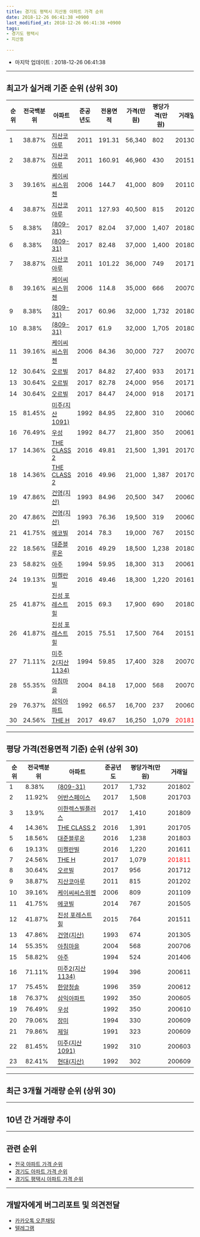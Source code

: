 ```yaml
---
title: 경기도 평택시 지산동 아파트 가격 순위
date: 2018-12-26 06:41:38 +0900
last_modified_at: 2018-12-26 06:41:38 +0900
tags:
- 경기도 평택시
- 지산동

---
```


* 마지막 업데이트 : 2018-12-26 06:41:38

---

## 최고가 실거래 기준 순위 (상위 30)


|순위|전국백분위|아파트|준공년도|전용면적|가격(만원)|평당가격(만원)|거래일|
|---|---|---|---|---|---|---|---|
|1|38.87%|[지산코아루](https://search.naver.com/search.naver?query=%EA%B2%BD%EA%B8%B0%EB%8F%84+%ED%8F%89%ED%83%9D%EC%8B%9C+%EC%A7%80%EC%82%B0%EB%8F%99+%EC%A7%80%EC%82%B0%EC%BD%94%EC%95%84%EB%A3%A8)|2011|191.31|56,340|802|201305|
|2|38.87%|[지산코아루](https://search.naver.com/search.naver?query=%EA%B2%BD%EA%B8%B0%EB%8F%84+%ED%8F%89%ED%83%9D%EC%8B%9C+%EC%A7%80%EC%82%B0%EB%8F%99+%EC%A7%80%EC%82%B0%EC%BD%94%EC%95%84%EB%A3%A8)|2011|160.91|46,960|430|201512|
|3|39.16%|[케이씨씨스위첸](https://search.naver.com/search.naver?query=%EA%B2%BD%EA%B8%B0%EB%8F%84+%ED%8F%89%ED%83%9D%EC%8B%9C+%EC%A7%80%EC%82%B0%EB%8F%99+%EC%BC%80%EC%9D%B4%EC%94%A8%EC%94%A8%EC%8A%A4%EC%9C%84%EC%B2%B8)|2006|144.7|41,000|809|201109|
|4|38.87%|[지산코아루](https://search.naver.com/search.naver?query=%EA%B2%BD%EA%B8%B0%EB%8F%84+%ED%8F%89%ED%83%9D%EC%8B%9C+%EC%A7%80%EC%82%B0%EB%8F%99+%EC%A7%80%EC%82%B0%EC%BD%94%EC%95%84%EB%A3%A8)|2011|127.93|40,500|815|201202|
|5|8.38%|[(809-31)](https://search.naver.com/search.naver?query=%EA%B2%BD%EA%B8%B0%EB%8F%84+%ED%8F%89%ED%83%9D%EC%8B%9C+%EC%A7%80%EC%82%B0%EB%8F%99+%28809-31%29)|2017|82.04|37,000|1,407|201804|
|6|8.38%|[(809-31)](https://search.naver.com/search.naver?query=%EA%B2%BD%EA%B8%B0%EB%8F%84+%ED%8F%89%ED%83%9D%EC%8B%9C+%EC%A7%80%EC%82%B0%EB%8F%99+%28809-31%29)|2017|82.48|37,000|1,400|201803|
|7|38.87%|[지산코아루](https://search.naver.com/search.naver?query=%EA%B2%BD%EA%B8%B0%EB%8F%84+%ED%8F%89%ED%83%9D%EC%8B%9C+%EC%A7%80%EC%82%B0%EB%8F%99+%EC%A7%80%EC%82%B0%EC%BD%94%EC%95%84%EB%A3%A8)|2011|101.22|36,000|749|201712|
|8|39.16%|[케이씨씨스위첸](https://search.naver.com/search.naver?query=%EA%B2%BD%EA%B8%B0%EB%8F%84+%ED%8F%89%ED%83%9D%EC%8B%9C+%EC%A7%80%EC%82%B0%EB%8F%99+%EC%BC%80%EC%9D%B4%EC%94%A8%EC%94%A8%EC%8A%A4%EC%9C%84%EC%B2%B8)|2006|114.8|35,000|666|200702|
|9|8.38%|[(809-31)](https://search.naver.com/search.naver?query=%EA%B2%BD%EA%B8%B0%EB%8F%84+%ED%8F%89%ED%83%9D%EC%8B%9C+%EC%A7%80%EC%82%B0%EB%8F%99+%28809-31%29)|2017|60.96|32,000|1,732|201802|
|10|8.38%|[(809-31)](https://search.naver.com/search.naver?query=%EA%B2%BD%EA%B8%B0%EB%8F%84+%ED%8F%89%ED%83%9D%EC%8B%9C+%EC%A7%80%EC%82%B0%EB%8F%99+%28809-31%29)|2017|61.9|32,000|1,705|201807|
|11|39.16%|[케이씨씨스위첸](https://search.naver.com/search.naver?query=%EA%B2%BD%EA%B8%B0%EB%8F%84+%ED%8F%89%ED%83%9D%EC%8B%9C+%EC%A7%80%EC%82%B0%EB%8F%99+%EC%BC%80%EC%9D%B4%EC%94%A8%EC%94%A8%EC%8A%A4%EC%9C%84%EC%B2%B8)|2006|84.36|30,000|727|200703|
|12|30.64%|[오르빌](https://search.naver.com/search.naver?query=%EA%B2%BD%EA%B8%B0%EB%8F%84+%ED%8F%89%ED%83%9D%EC%8B%9C+%EC%A7%80%EC%82%B0%EB%8F%99+%EC%98%A4%EB%A5%B4%EB%B9%8C)|2017|84.82|27,400|933|201711|
|13|30.64%|[오르빌](https://search.naver.com/search.naver?query=%EA%B2%BD%EA%B8%B0%EB%8F%84+%ED%8F%89%ED%83%9D%EC%8B%9C+%EC%A7%80%EC%82%B0%EB%8F%99+%EC%98%A4%EB%A5%B4%EB%B9%8C)|2017|82.78|24,000|956|201712|
|14|30.64%|[오르빌](https://search.naver.com/search.naver?query=%EA%B2%BD%EA%B8%B0%EB%8F%84+%ED%8F%89%ED%83%9D%EC%8B%9C+%EC%A7%80%EC%82%B0%EB%8F%99+%EC%98%A4%EB%A5%B4%EB%B9%8C)|2017|84.47|24,000|918|201710|
|15|81.45%|[미주(지산1091)](https://search.naver.com/search.naver?query=%EA%B2%BD%EA%B8%B0%EB%8F%84+%ED%8F%89%ED%83%9D%EC%8B%9C+%EC%A7%80%EC%82%B0%EB%8F%99+%EB%AF%B8%EC%A3%BC%28%EC%A7%80%EC%82%B01091%29)|1992|84.95|22,800|310|200603|
|16|76.49%|[우성](https://search.naver.com/search.naver?query=%EA%B2%BD%EA%B8%B0%EB%8F%84+%ED%8F%89%ED%83%9D%EC%8B%9C+%EC%A7%80%EC%82%B0%EB%8F%99+%EC%9A%B0%EC%84%B1)|1992|84.77|21,800|350|200610|
|17|14.36%|[THE CLASS 2](https://search.naver.com/search.naver?query=%EA%B2%BD%EA%B8%B0%EB%8F%84+%ED%8F%89%ED%83%9D%EC%8B%9C+%EC%A7%80%EC%82%B0%EB%8F%99+THE+CLASS+2)|2016|49.81|21,500|1,391|201705|
|18|14.36%|[THE CLASS 2](https://search.naver.com/search.naver?query=%EA%B2%BD%EA%B8%B0%EB%8F%84+%ED%8F%89%ED%83%9D%EC%8B%9C+%EC%A7%80%EC%82%B0%EB%8F%99+THE+CLASS+2)|2016|49.96|21,000|1,387|201705|
|19|47.86%|[건영(지산)](https://search.naver.com/search.naver?query=%EA%B2%BD%EA%B8%B0%EB%8F%84+%ED%8F%89%ED%83%9D%EC%8B%9C+%EC%A7%80%EC%82%B0%EB%8F%99+%EA%B1%B4%EC%98%81%28%EC%A7%80%EC%82%B0%29)|1993|84.96|20,500|347|200603|
|20|47.86%|[건영(지산)](https://search.naver.com/search.naver?query=%EA%B2%BD%EA%B8%B0%EB%8F%84+%ED%8F%89%ED%83%9D%EC%8B%9C+%EC%A7%80%EC%82%B0%EB%8F%99+%EA%B1%B4%EC%98%81%28%EC%A7%80%EC%82%B0%29)|1993|76.36|19,500|319|200603|
|21|41.75%|[에코빌](https://search.naver.com/search.naver?query=%EA%B2%BD%EA%B8%B0%EB%8F%84+%ED%8F%89%ED%83%9D%EC%8B%9C+%EC%A7%80%EC%82%B0%EB%8F%99+%EC%97%90%EC%BD%94%EB%B9%8C)|2014|78.3|19,000|767|201505|
|22|18.56%|[대준블루온](https://search.naver.com/search.naver?query=%EA%B2%BD%EA%B8%B0%EB%8F%84+%ED%8F%89%ED%83%9D%EC%8B%9C+%EC%A7%80%EC%82%B0%EB%8F%99+%EB%8C%80%EC%A4%80%EB%B8%94%EB%A3%A8%EC%98%A8)|2016|49.29|18,500|1,238|201803|
|23|58.82%|[아주](https://search.naver.com/search.naver?query=%EA%B2%BD%EA%B8%B0%EB%8F%84+%ED%8F%89%ED%83%9D%EC%8B%9C+%EC%A7%80%EC%82%B0%EB%8F%99+%EC%95%84%EC%A3%BC)|1994|59.95|18,300|313|200611|
|24|19.13%|[미켈란빌](https://search.naver.com/search.naver?query=%EA%B2%BD%EA%B8%B0%EB%8F%84+%ED%8F%89%ED%83%9D%EC%8B%9C+%EC%A7%80%EC%82%B0%EB%8F%99+%EB%AF%B8%EC%BC%88%EB%9E%80%EB%B9%8C)|2016|49.46|18,300|1,220|201611|
|25|41.87%|[진성 포레스트힐](https://search.naver.com/search.naver?query=%EA%B2%BD%EA%B8%B0%EB%8F%84+%ED%8F%89%ED%83%9D%EC%8B%9C+%EC%A7%80%EC%82%B0%EB%8F%99+%EC%A7%84%EC%84%B1+%ED%8F%AC%EB%A0%88%EC%8A%A4%ED%8A%B8%ED%9E%90)|2015|69.3|17,900|690|201806|
|26|41.87%|[진성 포레스트힐](https://search.naver.com/search.naver?query=%EA%B2%BD%EA%B8%B0%EB%8F%84+%ED%8F%89%ED%83%9D%EC%8B%9C+%EC%A7%80%EC%82%B0%EB%8F%99+%EC%A7%84%EC%84%B1+%ED%8F%AC%EB%A0%88%EC%8A%A4%ED%8A%B8%ED%9E%90)|2015|75.51|17,500|764|201511|
|27|71.11%|[미주2(지산1134)](https://search.naver.com/search.naver?query=%EA%B2%BD%EA%B8%B0%EB%8F%84+%ED%8F%89%ED%83%9D%EC%8B%9C+%EC%A7%80%EC%82%B0%EB%8F%99+%EB%AF%B8%EC%A3%BC2%28%EC%A7%80%EC%82%B01134%29)|1994|59.85|17,400|328|200701|
|28|55.35%|[아침마을](https://search.naver.com/search.naver?query=%EA%B2%BD%EA%B8%B0%EB%8F%84+%ED%8F%89%ED%83%9D%EC%8B%9C+%EC%A7%80%EC%82%B0%EB%8F%99+%EC%95%84%EC%B9%A8%EB%A7%88%EC%9D%84)|2004|84.18|17,000|568|200706|
|29|76.37%|[삼익아파트](https://search.naver.com/search.naver?query=%EA%B2%BD%EA%B8%B0%EB%8F%84+%ED%8F%89%ED%83%9D%EC%8B%9C+%EC%A7%80%EC%82%B0%EB%8F%99+%EC%82%BC%EC%9D%B5%EC%95%84%ED%8C%8C%ED%8A%B8)|1992|66.57|16,700|237|200606|
|30|24.56%|[THE H](https://search.naver.com/search.naver?query=%EA%B2%BD%EA%B8%B0%EB%8F%84+%ED%8F%89%ED%83%9D%EC%8B%9C+%EC%A7%80%EC%82%B0%EB%8F%99+THE+H)|2017|49.67|16,250|1,079|<span style="color:red">201811</span>|


---

## 평당 가격(전용면적 기준) 순위 (상위 30)


|순위|전국백분위|아파트|준공년도|평당가격(만원)|거래일|
|---|---|---|---|---|---|
|1|8.38%|[(809-31)](https://search.naver.com/search.naver?query=%EA%B2%BD%EA%B8%B0%EB%8F%84+%ED%8F%89%ED%83%9D%EC%8B%9C+%EC%A7%80%EC%82%B0%EB%8F%99+%28809-31%29)|2017|1,732|201802|
|2|11.92%|[어반스페이스](https://search.naver.com/search.naver?query=%EA%B2%BD%EA%B8%B0%EB%8F%84+%ED%8F%89%ED%83%9D%EC%8B%9C+%EC%A7%80%EC%82%B0%EB%8F%99+%EC%96%B4%EB%B0%98%EC%8A%A4%ED%8E%98%EC%9D%B4%EC%8A%A4)|2017|1,508|201703|
|3|13.9%|[이한렉스빌플러스](https://search.naver.com/search.naver?query=%EA%B2%BD%EA%B8%B0%EB%8F%84+%ED%8F%89%ED%83%9D%EC%8B%9C+%EC%A7%80%EC%82%B0%EB%8F%99+%EC%9D%B4%ED%95%9C%EB%A0%89%EC%8A%A4%EB%B9%8C%ED%94%8C%EB%9F%AC%EC%8A%A4)|2017|1,410|201809|
|4|14.36%|[THE CLASS 2](https://search.naver.com/search.naver?query=%EA%B2%BD%EA%B8%B0%EB%8F%84+%ED%8F%89%ED%83%9D%EC%8B%9C+%EC%A7%80%EC%82%B0%EB%8F%99+THE+CLASS+2)|2016|1,391|201705|
|5|18.56%|[대준블루온](https://search.naver.com/search.naver?query=%EA%B2%BD%EA%B8%B0%EB%8F%84+%ED%8F%89%ED%83%9D%EC%8B%9C+%EC%A7%80%EC%82%B0%EB%8F%99+%EB%8C%80%EC%A4%80%EB%B8%94%EB%A3%A8%EC%98%A8)|2016|1,238|201803|
|6|19.13%|[미켈란빌](https://search.naver.com/search.naver?query=%EA%B2%BD%EA%B8%B0%EB%8F%84+%ED%8F%89%ED%83%9D%EC%8B%9C+%EC%A7%80%EC%82%B0%EB%8F%99+%EB%AF%B8%EC%BC%88%EB%9E%80%EB%B9%8C)|2016|1,220|201611|
|7|24.56%|[THE H](https://search.naver.com/search.naver?query=%EA%B2%BD%EA%B8%B0%EB%8F%84+%ED%8F%89%ED%83%9D%EC%8B%9C+%EC%A7%80%EC%82%B0%EB%8F%99+THE+H)|2017|1,079|<span style="color:red">201811</span>|
|8|30.64%|[오르빌](https://search.naver.com/search.naver?query=%EA%B2%BD%EA%B8%B0%EB%8F%84+%ED%8F%89%ED%83%9D%EC%8B%9C+%EC%A7%80%EC%82%B0%EB%8F%99+%EC%98%A4%EB%A5%B4%EB%B9%8C)|2017|956|201712|
|9|38.87%|[지산코아루](https://search.naver.com/search.naver?query=%EA%B2%BD%EA%B8%B0%EB%8F%84+%ED%8F%89%ED%83%9D%EC%8B%9C+%EC%A7%80%EC%82%B0%EB%8F%99+%EC%A7%80%EC%82%B0%EC%BD%94%EC%95%84%EB%A3%A8)|2011|815|201202|
|10|39.16%|[케이씨씨스위첸](https://search.naver.com/search.naver?query=%EA%B2%BD%EA%B8%B0%EB%8F%84+%ED%8F%89%ED%83%9D%EC%8B%9C+%EC%A7%80%EC%82%B0%EB%8F%99+%EC%BC%80%EC%9D%B4%EC%94%A8%EC%94%A8%EC%8A%A4%EC%9C%84%EC%B2%B8)|2006|809|201109|
|11|41.75%|[에코빌](https://search.naver.com/search.naver?query=%EA%B2%BD%EA%B8%B0%EB%8F%84+%ED%8F%89%ED%83%9D%EC%8B%9C+%EC%A7%80%EC%82%B0%EB%8F%99+%EC%97%90%EC%BD%94%EB%B9%8C)|2014|767|201505|
|12|41.87%|[진성 포레스트힐](https://search.naver.com/search.naver?query=%EA%B2%BD%EA%B8%B0%EB%8F%84+%ED%8F%89%ED%83%9D%EC%8B%9C+%EC%A7%80%EC%82%B0%EB%8F%99+%EC%A7%84%EC%84%B1+%ED%8F%AC%EB%A0%88%EC%8A%A4%ED%8A%B8%ED%9E%90)|2015|764|201511|
|13|47.86%|[건영(지산)](https://search.naver.com/search.naver?query=%EA%B2%BD%EA%B8%B0%EB%8F%84+%ED%8F%89%ED%83%9D%EC%8B%9C+%EC%A7%80%EC%82%B0%EB%8F%99+%EA%B1%B4%EC%98%81%28%EC%A7%80%EC%82%B0%29)|1993|674|201305|
|14|55.35%|[아침마을](https://search.naver.com/search.naver?query=%EA%B2%BD%EA%B8%B0%EB%8F%84+%ED%8F%89%ED%83%9D%EC%8B%9C+%EC%A7%80%EC%82%B0%EB%8F%99+%EC%95%84%EC%B9%A8%EB%A7%88%EC%9D%84)|2004|568|200706|
|15|58.82%|[아주](https://search.naver.com/search.naver?query=%EA%B2%BD%EA%B8%B0%EB%8F%84+%ED%8F%89%ED%83%9D%EC%8B%9C+%EC%A7%80%EC%82%B0%EB%8F%99+%EC%95%84%EC%A3%BC)|1994|524|201406|
|16|71.11%|[미주2(지산1134)](https://search.naver.com/search.naver?query=%EA%B2%BD%EA%B8%B0%EB%8F%84+%ED%8F%89%ED%83%9D%EC%8B%9C+%EC%A7%80%EC%82%B0%EB%8F%99+%EB%AF%B8%EC%A3%BC2%28%EC%A7%80%EC%82%B01134%29)|1994|396|200611|
|17|75.45%|[한양청솔](https://search.naver.com/search.naver?query=%EA%B2%BD%EA%B8%B0%EB%8F%84+%ED%8F%89%ED%83%9D%EC%8B%9C+%EC%A7%80%EC%82%B0%EB%8F%99+%ED%95%9C%EC%96%91%EC%B2%AD%EC%86%94)|1996|359|200612|
|18|76.37%|[삼익아파트](https://search.naver.com/search.naver?query=%EA%B2%BD%EA%B8%B0%EB%8F%84+%ED%8F%89%ED%83%9D%EC%8B%9C+%EC%A7%80%EC%82%B0%EB%8F%99+%EC%82%BC%EC%9D%B5%EC%95%84%ED%8C%8C%ED%8A%B8)|1992|350|200605|
|19|76.49%|[우성](https://search.naver.com/search.naver?query=%EA%B2%BD%EA%B8%B0%EB%8F%84+%ED%8F%89%ED%83%9D%EC%8B%9C+%EC%A7%80%EC%82%B0%EB%8F%99+%EC%9A%B0%EC%84%B1)|1992|350|200610|
|20|79.06%|[장미](https://search.naver.com/search.naver?query=%EA%B2%BD%EA%B8%B0%EB%8F%84+%ED%8F%89%ED%83%9D%EC%8B%9C+%EC%A7%80%EC%82%B0%EB%8F%99+%EC%9E%A5%EB%AF%B8)|1994|330|200609|
|21|79.86%|[제일](https://search.naver.com/search.naver?query=%EA%B2%BD%EA%B8%B0%EB%8F%84+%ED%8F%89%ED%83%9D%EC%8B%9C+%EC%A7%80%EC%82%B0%EB%8F%99+%EC%A0%9C%EC%9D%BC)|1991|323|200609|
|22|81.45%|[미주(지산1091)](https://search.naver.com/search.naver?query=%EA%B2%BD%EA%B8%B0%EB%8F%84+%ED%8F%89%ED%83%9D%EC%8B%9C+%EC%A7%80%EC%82%B0%EB%8F%99+%EB%AF%B8%EC%A3%BC%28%EC%A7%80%EC%82%B01091%29)|1992|310|200603|
|23|82.41%|[현대(지산)](https://search.naver.com/search.naver?query=%EA%B2%BD%EA%B8%B0%EB%8F%84+%ED%8F%89%ED%83%9D%EC%8B%9C+%EC%A7%80%EC%82%B0%EB%8F%99+%ED%98%84%EB%8C%80%28%EC%A7%80%EC%82%B0%29)|1992|302|200609|


---

## 최근 3개월 거래량 순위 (상위 30)


<div style="width:100%;">
    <canvas id="deal_count_ranking" height="250"></canvas>
</div>


<script>
new Chart(document.getElementById("deal_count_ranking"), {
    type: 'horizontalBar',
    data: {
        labels: ['건영(지산)', '이한렉스빌플러스', '장미', '아주', '제일', '우성', '삼익아파트', '케이씨씨스위첸', '지산코아루', 'THE H'],
        datasets: [{
            label: '실거래 수',
            data: [4, 3, 2, 1, 1, 1, 1, 1, 1, 1],
            borderColor: "rgba(255, 0, 128, 1)",
            backgroundColor: "rgba(255, 0, 128, 0.5)",
            fill: false,
        }]
    },
    options: {
        responsive: true,
        title: {
            display: true,
            text: '최근 3개월 거래량 순위'
        },
        tooltips: {
            mode: 'index',
            intersect: false,
            callbacks: {
                title: function(tooltipItems, data) {
                    return "실거래 수:";
                },
                label: function(tooltipItem, data) {
                    return data.labels[tooltipItem.index] + ": " + tooltipItem.xLabel;
                }
            }
        },
        hover: {
            mode: 'nearest',
            intersect: true
        },
        scales: {
            xAxes: [{
                display: true,
                scaleLabel: {
                    display: true,
                    labelString: '실거래 수'
                },
                ticks: {
                    suggestedMin: 0,
                }
            }],
            yAxes: [{
                display: true,
                ticks: {
                    autoSkip: false,
                    callback: function(value, index, values) {
                        if (value.length > 15)
                            return value.substr(0, 13) + "...";
                        else
                            return value;
                    }
                },
                scaleLabel: {
                    display: false,
                }
            }]
        }
    }
});

</script>


---

## 10년 간 거래량 추이


<div style="width:100%;">
    <canvas id="deal_progress" height="250"></canvas>
</div>

<script>
new Chart(document.getElementById("deal_progress"), {
    type: 'line',
    data: {
        labels: ['200812','200901','200902','200903','200904','200905','200906','200907','200908','200909','200910','200911','200912','201001','201002','201003','201004','201005','201006','201007','201008','201009','201010','201011','201012','201101','201102','201103','201104','201105','201106','201107','201108','201109','201110','201111','201112','201201','201202','201203','201204','201205','201206','201207','201208','201209','201210','201211','201212','201301','201302','201303','201304','201305','201306','201307','201308','201309','201310','201311','201312','201401','201402','201403','201404','201405','201406','201407','201408','201409','201410','201411','201412','201501','201502','201503','201504','201505','201506','201507','201508','201509','201510','201511','201512','201601','201602','201603','201604','201605','201606','201607','201608','201609','201610','201611','201612','201701','201702','201703','201704','201705','201706','201707','201708','201709','201710','201711','201712','201801','201802','201803','201804','201805','201806','201807','201808','201809','201810','201811','201812'],
        datasets: [{
            label: '실거래 수',
            pointRadius: 1,
            data: [3, 5, 10, 15, 27, 24, 23, 21, 39, 22, 37, 16, 13, 26, 27, 45, 21, 28, 20, 26, 25, 17, 41, 30, 33, 46, 55, 41, 35, 28, 46, 38, 58, 48, 36, 36, 29, 31, 47, 40, 26, 30, 30, 23, 16, 30, 24, 15, 22, 10, 16, 32, 39, 33, 25, 20, 23, 20, 32, 23, 9, 22, 15, 29, 26, 26, 34, 27, 30, 31, 54, 45, 17, 38, 37, 56, 61, 50, 36, 35, 44, 38, 48, 27, 28, 24, 34, 38, 35, 30, 32, 33, 29, 25, 40, 27, 18, 19, 21, 19, 18, 23, 29, 24, 22, 17, 17, 17, 20, 13, 15, 21, 14, 12, 11, 13, 6, 11, 10, 5, 1],
            borderColor: "rgba(255, 201, 14, 1)",
            backgroundColor: "rgba(255, 201, 14, 0.5)",
            fill: true,
        }]
    },
    options: {
        responsive: true,
        title: {
            display: true,
            text: '10년간 거래량 추이'
        },
        tooltips: {
            mode: 'index',
            intersect: false,
        },
        hover: {
            mode: 'nearest',
            intersect: true
        },
        scales: {
            xAxes: [{
                display: true,
                scaleLabel: {
                    display: true,
                    labelString: '년/월'
                }
            }],
            yAxes: [{
                display: true,
                ticks: {
                    suggestedMin: 0,
                },
                scaleLabel: {
                    display: true,
                    labelString: '실거래 수'
                }
            }]
        }
    }
});

</script>


---

## 관련 순위

- [전국 아파트 가격 순위](https://inasie.github.io/apt-ranking/전국)
- [경기도 아파트 가격 순위](https://inasie.github.io/apt-ranking/경기도)
- [경기도 평택시 아파트 가격 순위](https://inasie.github.io/apt-ranking/경기도-평택시)


---

## 개발자에게 버그리포트 및 의견전달

- [카카오톡 오픈채팅](https://open.kakao.com/o/gLJUAP4)
- [텔레그램](https://t.me/inasie)

